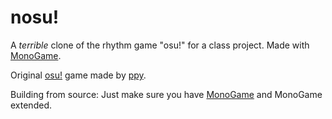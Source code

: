 # nosu!
A *terrible* clone of the rhythm game "osu!" for a class project. Made with [MonoGame](https://www.monogame.net/).


Original [osu!](https://osu.ppy.sh/home) game made by [ppy](https://github.com/ppy).

Building from source: Just make sure you have [MonoGame](https://www.monogame.net/) and MonoGame extended.
